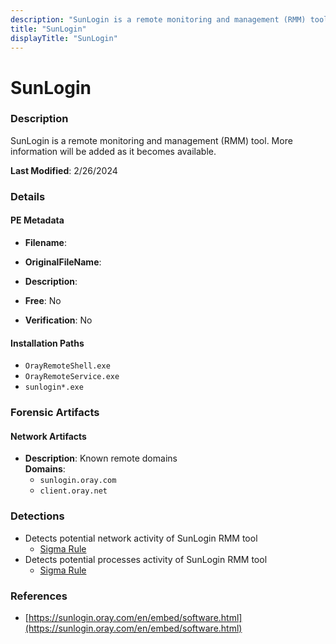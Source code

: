 ```yaml
---
description: "SunLogin is a remote monitoring and management (RMM) tool. More information will be added as it becomes available."
title: "SunLogin"
displayTitle: "SunLogin"
---
```




# SunLogin


### Description

SunLogin is a remote monitoring and management (RMM) tool. More information will be added as it becomes available.



**Last Modified**: 2/26/2024

### Details


#### PE Metadata
- **Filename**: 
- **OriginalFileName**: 
- **Description**: 


- **Free**: No

- **Verification**: No




#### Installation Paths
- `OrayRemoteShell.exe`
- `OrayRemoteService.exe`
- `sunlogin*.exe`

### Forensic Artifacts




#### Network Artifacts
- **Description**: Known remote domains
<br/>**Domains**:
    - `sunlogin.oray.com`
    - `client.oray.net`


### Detections
- Detects potential network activity of SunLogin RMM tool
  - [Sigma Rule](https://github.com/magicsword-io/LOLRMM/blob/main/detections/sigma/sunlogin_network_sigma.yml)
- Detects potential processes activity of SunLogin RMM tool
  - [Sigma Rule](https://github.com/magicsword-io/LOLRMM/blob/main/detections/sigma/sunlogin_processes_sigma.yml)

### References
- [https://sunlogin.oray.com/en/embed/software.html](https://sunlogin.oray.com/en/embed/software.html)


